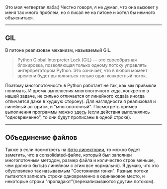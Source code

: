 Это моя четвертая лаба:) Честно говоря, я не думал, что она вызовет у меня так много проблем, но я писал ее на питоне и хотел бы немного объясниться.

-----
GIL
-----
В питоне реализован механизм, называемый GIL.

>Python Global Interpreter Lock (GIL) — это своеобразная блокировка, позволяющая только одному потоку управлять интерпретатором Python. 
>Это означает, что в любой момент времени будет выполняться только один конкретный поток.

Поэтому многопоточность в Python работает не так, как мы привыкли понимать.
И время выполнения многопоточного кода, конкретно в нашей задаче, не сильно отличается от линейного кода(а иногда отличается даже в худшую сторону).
Для наглядности я реализовал и линейный алгоритм, и "многопоточный". Посмотреть пример выполнения программы можно [здесь](Console.jpg) (если действия выполнялись "одновременно", то они будут прописаны в одной строке).

------
Объединение файлов
------
Также в если посмотреть на [фото директории](Files.jpg), то можно будет заметить, что в consolidated-файле, который был заполнен многопоточным методом, размер файла и количество строк меньше, чем должно быть(в линейном с этим все нормально). Я думаю, что это обусловлено так называемым "Состоянием гонки". Разные потоки пытаются записать строки одновременно в одинаковое место, и некоторые строки "пропадают"(перезаписываются другим потоком).
